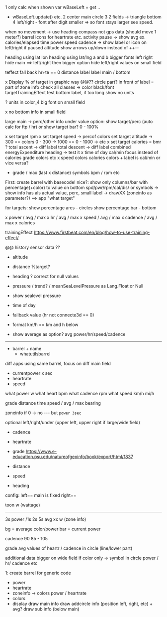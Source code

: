 1 only calc when shown
var wBaseLeft = get ..
- wBaseLeft.update()
etc.
2 center main circle
3 2 fields -> triangle bottom
4 left/right - font after digit smaller => so font stays larger see speed.


when no movement -> use heading compass not gps data (should move 1 meter?)
barrel
icons for heartrate etc.
activity pause -> show avg ex. calories/elapsed time
    power
    speed
    cadence
    -> show label or icon on left/right if paused
altitude show arrows up/down instead of ++--    

heading using lat lon
heading using lat/lng a and b 
bigger fonts left right
hide main ==> left/right then bigger
option hide left/right values on small field

teffect fall back hr+te == 0
distance label
label main / bottom

x Display % of target in graphic way @@?? circle part? in front of label
= part of zone info check all classes -> color black/font  
targetTrainingEffect test
    bottom label, if too long show no units

? units in color_4 big font on small field

x no bottom info in small field

large main -> perc/other info under value
option: show target/perc (auto calc for ftp / hr)
    or show target bar? 0 - 100%


x set target rpm
x set target speed -> percof colors
set target altitude 
    -> 300 == colors 0 - 300
    -> 1000 == 0 - 1000
    -> etc
x set target calories = bmr ?
total ascent -> diff label total descent -> diff label combined
energyExpenditure 
heading -> test it
x time of day
cal/min focus instead of calories
grade colors etc 
x speed colors
calories colors + label is cal/min or vice versa?
- grade / max (last x distance)
symbols bpm / rpm etc

First: create barrel with basecode!
nice?: show only columns/bar with percentage(+color) to value on bottom 
spd/pwr/rpm/cal/dis/ or symbols
-> show info has als actual value, perc, small label
-> drawXX (zoneinfo as parameter?)
==> app "what target" 

for targets:
show percentage arcs - circles
show percentage bar - bottom

x power / avg / max
x hr / avg / max
x speed / avg / max
x cadence / avg / max
x calories 

trainingEffect  https://www.firstbeat.com/en/blog/how-to-use-training-effect/

@@ history sensor data ??


- altitude 
- distance %target?

- heading ? correct for null values
- pressure / trend? /  meanSeaLevelPressure as Lang.Float or Null 
- show sealevel pressure
- time of day

- fallback value (hr not connecte3d == 0)
- format km/h == km and h below
- show average as option? avg power/hr/speed/cadence
 -----


- barrel + name
    - whatutilsbarrel

diff apps using same barrel, focus on diff main field
- currentpower x sec
- heartrate
- speed

what power w
what heart bpm
what cadence rpm
what speed km/h mi/h

grade
distance
time
speed / avg / max 
bearing

zoneinfo
if 0 -> no --- but `power 3sec`


optional left/right/under (upper left, upper right if large/wide field)
- cadence
- heartrate

- grade https://www.e-education.psu.edu/natureofgeoinfo/book/export/html/1837
- distance

- speed
- heading

config: 
    left==<list>
    main is fixed
    right==<list>


toon w (wattage)

----------------
3s power /1s 2s 5s avg
xx w
(zone info)

bg = average color/power
bar = current power


cadence 
90 
85 - 105

grade
avg values of heartr / cadence  in circle (line/lower part)


additional data bigger on wide field
if color only -> symbol in circle power / hr/ cadence etc

1: create barrel for generic code
- power 
- heartrate
- zoneinfo -> colors power / heartrate
- colors
- display
    draw main info
    draw addcircle info (position left, right, etc) + avg?
    draw sub info (below main)


